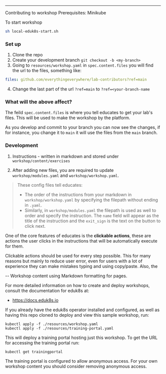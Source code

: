 ---
Contributing to workshop
Prerequisites: Minikube

To start workshop
```bash
sh local-eduk8s-start.sh
```
### Set up
1. Clone the repo
2. Create your development branch `git checkout -b <my-branch>`
3. Going to `resources/workshop.yaml` in `spec.content.files` you will find the url to the files, something like: 
```yaml
files: github.com/everythingeverywhere/lab-contributors?ref=main
```
4. Change the last part of the url `?ref=main` to `?ref=<your-branch-name`

### What will the above affect?
The feild `spec.content.files` is where you tell educates to get your lab's files. This will be used to make the workshop by the platform. 

As you develop and commit to your branch you can now see the changes, if for instance, you change it to `main` it will use the files from the `main` branch.

### Development

1. Instructions - written in markdown and stored under `workshop/content/exercises`


2. After adding new files, you are required to update `workshop/modules.yaml` and `workshop/workshop.yaml`. 

> These config files tell educates:
> - The order of the instructions from your markdown in `workshop/workshop.yaml` by specifying the filepath without ending in `.yaml`.
> - Similarly, in `workshop/modules.yaml` the filepath is used as well to order and specify the instruction. The `name` field will appear as the title of the instruction and the `exit_sign` is the text on the button to click next.

One of the core features of educates is the **clickable actions**, these are actions the user clicks in the instructions that will be automatically execute for them.

Clickable actions should be used for every step possible. This for many reasons but mainly to reduce user error, even for users with a lot of experience they can make mistakes typing and using copy/paste. Also, the


--
Workshop content using Markdown formatting for pages.

For more detailed information on how to create and deploy workshops, consult
the documentation for eduk8s at:

* https://docs.eduk8s.io

If you already have the eduk8s operator installed and configured, as well as having this repo cloned to deploy
and view this sample workshop, run:

```
kubectl apply -f ./resources/workshop.yaml
kubectl apply -f ./resources/training-portal.yaml
```

This will deploy a training portal hosting just this workshop. To get the
URL for accessing the training portal run:

```
kubectl get trainingportal
```

The training portal is configured to allow anonymous access. For your own
workshop content you should consider removing anonymous access.
